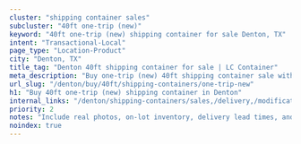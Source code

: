 ```yaml
---
cluster: "shipping container sales"
subcluster: "40ft one-trip (new)"
keyword: "40ft one-trip (new) shipping container for sale Denton, TX"
intent: "Transactional-Local"
page_type: "Location-Product"
city: "Denton, TX"
title_tag: "Denton 40ft shipping container for sale | LC Container"
meta_description: "Buy one-trip (new) 40ft shipping container sale with local delivery in Denton, TX. LC Container — local Since 2003. Request a fast quote today."
url_slug: "/denton/buy/40ft/shipping-containers/one-trip-new"
h1: "Buy 40ft one-trip (new) shipping container in Denton"
internal_links: "/denton/shipping-containers/sales,/delivery,/modifications"
priority: 2
notes: "Include real photos, on-lot inventory, delivery lead times, and financing info."
noindex: true
---
```


<!-- TODO: Add unique city/inventory copy, images, and internal links here. -->

